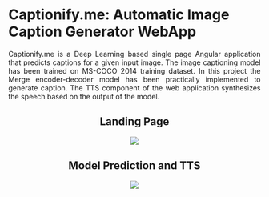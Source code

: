 <h1>Captionify.me: Automatic Image Caption Generator WebApp</h1>
<p style='text-align:justify!important'>
Captionify.me is a Deep Learning based single page Angular application that predicts captions for a given input image. The image captioning model has been trained on MS-COCO 2014 training dataset. In this project the Merge encoder-decoder model has been practically implemented to generate caption. The TTS component of the web application synthesizes the speech based on the output of the model.
 </p>
<div align='center'>
  <h2> Landing Page </h2>
<img src="uploads/1.gif"/>
  <h2> Model Prediction and TTS</h2>
<img src="uploads/2.gif"/>
</div>
